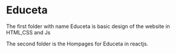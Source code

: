 # Educeta
The first folder with name Educeta is basic design of the website in HTML,CSS and Js

The second folder is the Hompages for Educeta in reactjs.

